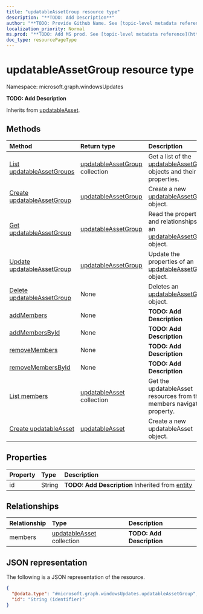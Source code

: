 ```yaml
---
title: "updatableAssetGroup resource type"
description: "**TODO: Add Description**"
author: "**TODO: Provide Github Name. See [topic-level metadata reference](https://msgo.azurewebsites.net/add/document/guidelines/metadata.html#topic-level-metadata)**"
localization_priority: Normal
ms.prod: "**TODO: Add MS prod. See [topic-level metadata reference](https://msgo.azurewebsites.net/add/document/guidelines/metadata.html#topic-level-metadata)**"
doc_type: resourcePageType
---
```


# updatableAssetGroup resource type

Namespace: microsoft.graph.windowsUpdates



**TODO: Add Description**


Inherits from [updatableAsset](../resources/updatableasset.md).

## Methods
|Method|Return type|Description|
|:---|:---|:---|
|[List updatableAssetGroups](../api/updatableassetgroup-list.md)|[updatableAssetGroup](../resources/windowsupdates-updatableassetgroup.md) collection|Get a list of the [updatableAssetGroup](../resources/updatableassetgroup.md) objects and their properties.|
|[Create updatableAssetGroup](../api/windowsupdates-updatableassetgroup-create.md)|[updatableAssetGroup](../resources/windowsupdates-updatableassetgroup.md)|Create a new [updatableAssetGroup](../resources/windowsupdates-updatableassetgroup.md) object.|
|[Get updatableAssetGroup](../api/windowsupdates-updatableassetgroup-get.md)|[updatableAssetGroup](../resources/windowsupdates-updatableassetgroup.md)|Read the properties and relationships of an [updatableAssetGroup](../resources/windowsupdates-updatableassetgroup.md) object.|
|[Update updatableAssetGroup](../api/windowsupdates-updatableassetgroup-update.md)|[updatableAssetGroup](../resources/windowsupdates-updatableassetgroup.md)|Update the properties of an [updatableAssetGroup](../resources/windowsupdates-updatableassetgroup.md) object.|
|[Delete updatableAssetGroup](../api/windowsupdates-updatableassetgroup-delete.md)|None|Deletes an [updatableAssetGroup](../resources/windowsupdates-updatableassetgroup.md) object.|
|[addMembers](../api/windowsupdates-updatableassetgroup-addmembers.md)|None|**TODO: Add Description**|
|[addMembersById](../api/windowsupdates-updatableassetgroup-addmembersbyid.md)|None|**TODO: Add Description**|
|[removeMembers](../api/windowsupdates-updatableassetgroup-removemembers.md)|None|**TODO: Add Description**|
|[removeMembersById](../api/windowsupdates-updatableassetgroup-removemembersbyid.md)|None|**TODO: Add Description**|
|[List members](../api/windowsupdates-updatableassetgroup-list-members.md)|[updatableAsset](../resources/windowsupdates-updatableasset.md) collection|Get the updatableAsset resources from the members navigation property.|
|[Create updatableAsset](../api/windowsupdates-updatableassetgroup-post-members.md)|[updatableAsset](../resources/windowsupdates-updatableasset.md)|Create a new updatableAsset object.|

## Properties
|Property|Type|Description|
|:---|:---|:---|
|id|String|**TODO: Add Description** Inherited from [entity](../resources/windowsupdates-entity.md)|

## Relationships
|Relationship|Type|Description|
|:---|:---|:---|
|members|[updatableAsset](../resources/windowsupdates-updatableasset.md) collection|**TODO: Add Description**|

## JSON representation
The following is a JSON representation of the resource.
<!-- {
  "blockType": "resource",
  "keyProperty": "id",
  "@odata.type": "microsoft.graph.windowsUpdates.updatableAssetGroup",
  "baseType": "microsoft.graph.windowsUpdates.updatableAsset",
  "openType": false
}
-->
``` json
{
  "@odata.type": "#microsoft.graph.windowsUpdates.updatableAssetGroup",
  "id": "String (identifier)"
}
```


